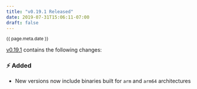 ```yaml
---
title: "v0.19.1 Released"
date: 2019-07-31T15:06:11-07:00
draft: false
---
```


<small>{{ page.meta.date }}</small>

[v0.19.1](https://github.com/wtfutil/wtf/releases/tag/v0.19.1) contains the following changes:

### ⚡️ Added

* New versions now include binaries built for `arm` and `arm64` architectures